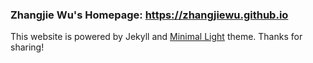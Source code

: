 ### Zhangjie Wu's Homepage: https://zhangjiewu.github.io

This website is powered by Jekyll and <a href="https://github.com/yaoyao-liu/minimal-light" target="_blank" rel="noopener">Minimal Light</a> theme. Thanks for sharing!